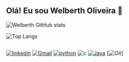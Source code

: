 ## Olá! Eu sou Welberth Oliveira 👋

![Welberth GitHub stats](https://github-readme-stats.vercel.app/api?username=welberth77&show_icons=true&theme=transparent)

![Top Langs](https://github-readme-stats.vercel.app/api/top-langs/?username=welberth77&layout=compact&show_icons=true&theme=transparent)
##

[![linkedin](https://img.shields.io/badge/LinkedIn-0077B5?style=for-the-badge&logo=linkedin&logoColor=white)](https://www.linkedin.com/in/welberth-oliveira/)
[![Gmail](https://img.shields.io/badge/Gmail-D14836?style=for-the-badge&logo=gmail&logoColor=white)](https://mail.google.com/mail/u/0/?pli=1#inbox)
[![python](https://img.shields.io/badge/Python-3776AB?style=for-the-badge&logo=python&logoColor=white)](https://github.com/Welberth77/Exercicios_Python)
![c](https://img.shields.io/badge/C-00599C?style=for-the-badge&logo=c&logoColor=white)
[![Java](https://img.shields.io/badge/Java-ED8B00?style=for-the-badge&logo=openjdk&logoColor=white)](https://github.com/Welberth77/Exercicios_Java)
[![Git](https://img.shields.io/badge/GIT-E44C30?style=for-the-badge&logo=git&logoColor=white)]
